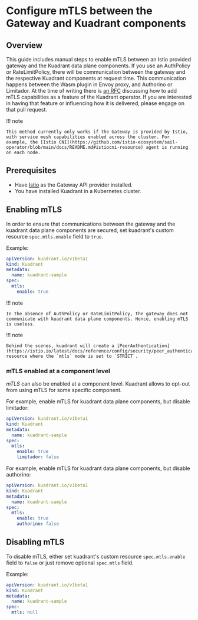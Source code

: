 # Configure mTLS between the Gateway and Kuadrant components

## Overview

This guide includes manual steps to enable mTLS between an Istio provided gateway and the Kuadrant data plane components.
If you use an AuthPolicy or RateLimitPolicy, there will be communication between the gateway and the respective Kuadrant components at request time. This communication happens between the Wasm plugin in Envoy proxy, and Authorino or Limitador.
At the time of writing there is [an RFC](https://github.com/Kuadrant/architecture/pull/110) discussing how to add mTLS capabilities as a feature of the Kuadrant operator. If you are interested in having that feature or influencing how it is delivered, please engage on that pull request.


!!! note

    This method currently only works if the Gateway is provided by Istio, with service mesh capabilities enabled across the cluster. For example, the [Istio CNI](https://github.com/istio-ecosystem/sail-operator/blob/main/docs/README.md#istiocni-resource) agent is running on each node.

## Prerequisites

- Have [Istio](https://istio.io/) as the Gateway API provider installed.
- You have installed Kuadrant in a Kubernetes cluster.

## Enabling mTLS

In order to ensure that communications between the gateway and the kuadrant data plane components are secured,
set kuadrant's custom resource `spec.mtls.enable` field to `true`.

Example:

```yaml
apiVersion: kuadrant.io/v1beta1
kind: Kuadrant
metadata:
  name: kuadrant-sample
spec:
  mtls:
    enable: true
```

!!! note

    In the absence of AuthPolicy or RateLimitPolicy, the gateway does not communicate with kuadrant data plane components. Hence, enabling mTLS is useless.

!!! note

    Behind the scenes, kuadrant will create a [PeerAuthentication](https://istio.io/latest/docs/reference/config/security/peer_authentication/) resource where the `mtls` mode is set to `STRICT`.

### mTLS enabled at a component level

*mTLS* can also be enabled at a component level. Kuadrant allows to opt-out from using mTLS for some specific component.

For example, enable mTLS for kuadrant data plane components, but disable limitador:

```yaml
apiVersion: kuadrant.io/v1beta1
kind: Kuadrant
metadata:
  name: kuadrant-sample
spec:
  mtls:
    enable: true
    limitador: false
```

For example, enable mTLS for kuadrant data plane components, but disable authorino:

```yaml
apiVersion: kuadrant.io/v1beta1
kind: Kuadrant
metadata:
  name: kuadrant-sample
spec:
  mtls:
    enable: true
    authorino: false
```

## Disabling mTLS

To disable mTLS, either set kuadrant's custom resource `spec.mtls.enable` field to `false` or just remove optional `spec.mtls` field.

Example:

```yaml
apiVersion: kuadrant.io/v1beta1
kind: Kuadrant
metadata:
  name: kuadrant-sample
spec:
  mtls: null
```
